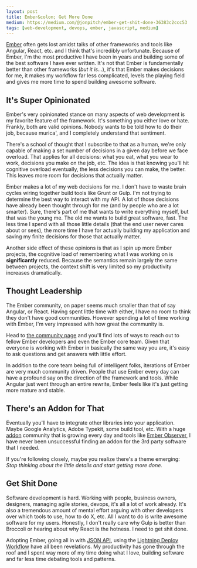 ```yaml
---
layout: post
title: Ember&colon; Get More Done
medium: https://medium.com/@jonpitch/ember-get-shit-done-36383c2ccc53
tags: [web-development, devops, ember, javascript, medium]
---
```


[Ember](http://emberjs.com/) often gets lost amidst talks of other frameworks and tools like Angular, React, etc. and I think that's incredibly unfortunate. Because of Ember, I'm the most productive I have been in years and building some of the best software I have ever written. It's not that Ember is fundamentally better than other frameworks (*but it is...*), it's that Ember makes decisions for me, it makes my workflow far less complicated, levels the playing field and gives me more time to spend building awesome software.

## It's Super Opinionated
Ember's very opinionated stance on many aspects of web development is my favorite feature of the framework. It's something you either love or hate. Frankly, both are valid opinions. Nobody wants to be told how to do their job, because murica', and I completely understand that sentiment.

There's a school of thought that I subscribe to that as a human, we're only capable of making a set number of decisions in a given day before we face overload. That applies for all decisions: what you eat, what you wear to work, decisions you make on the job, etc. The idea is that knowing you'll hit cognitive overload eventually, the less decisions you can make, the better. This leaves more room for decisions that actually matter.

Ember makes a lot of my web decisions for me. I don't have to waste brain cycles wiring together build tools like Grunt or Gulp. I'm not trying to determine the best way to interact with my API. A lot of those decisions have already been thought through for me (and by people who are a lot smarter). Sure, there's part of me that wants to write everything myself, but that was the young me. The old me wants to build great software, fast. The less time I spend with all those little details (that the end user never cares about or sees), the more time I have for actually building my application and saving my finite decisions for those that actually matter.

Another side effect of these opinions is that as I spin up more Ember projects, the cognitive load of remembering what I was working on is **significantly** reduced. Because the semantics remain largely the same between projects, the context shift is very limited so my productivity increases dramatically.

## Thought Leadership
The Ember community, on paper seems much smaller than that of say Angular, or React. Having spent little time with either, I have no room to think they don't have good communities. However spending a lot of time working with Ember, I'm very impressed with how great the community is.

Head to [the community page](http://emberjs.com/community/) and you'll find lots of ways to reach out to fellow Ember developers and even the Ember core team. Given that everyone is working with Ember in basically the same way you are, it's easy to ask questions and get answers with little effort.

In addition to the core team being full of intelligent folks, iterations of Ember are very much community driven. People that use Ember every day can have a profound say on the direction of the framework and tools. While Angular just went through an entire rewrite, Ember feels like it's just getting more mature and stable.

## There's an Addon for That
Eventually you'll have to integrate other libraries into your application. Maybe Google Analytics, Adobe Typekit, some build tool, etc. With a huge [addon](http://www.emberaddons.com/) community that is growing every day and tools like [Ember Observer](http://emberobserver.com/), I have never been unsuccessful finding an addon for the 3rd party software that I needed.

If you're following closely, maybe you realize there's a theme emerging: *Stop thinking about the little details and start getting more done.*

## Get Shit Done
Software development is hard. Working with people, business owners, designers, managing agile stories, devops, it's all a lot of work already. It's also a tremendous amount of mental effort arguing with other developers over which tools to use, how to do X, etc. All I want to do is write awesome software for my users. Honestly, I don't really care why Gulp is better than Broccoli or hearing about why React is the hotness. I need to get shit done.

Adopting Ember, going all in with [JSON API](http://jsonapi.org/), using the [Lightning Deploy Workflow](http://ember-cli.com/ember-cli-deploy/) have all been revelations. My productivity has gone through the roof and I spent way more of my time doing what I love, building software and far less time debating tools and patterns.
